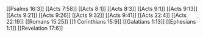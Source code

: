 [[Psalms 16:3]]
[[Acts 7:58]]
[[Acts 8:1]]
[[Acts 8:3]]
[[Acts 9:1]]
[[Acts 9:13]]
[[Acts 9:21]]
[[Acts 9:26]]
[[Acts 9:32]]
[[Acts 9:41]]
[[Acts 22:4]]
[[Acts 22:19]]
[[Romans 15:25]]
[[1 Corinthians 15:9]]
[[Galatians 1:13]]
[[Ephesians 1:1]]
[[Revelation 17:6]]
